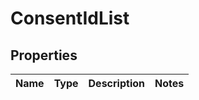 
# ConsentIdList

## Properties
Name | Type | Description | Notes
------------ | ------------- | ------------- | -------------




